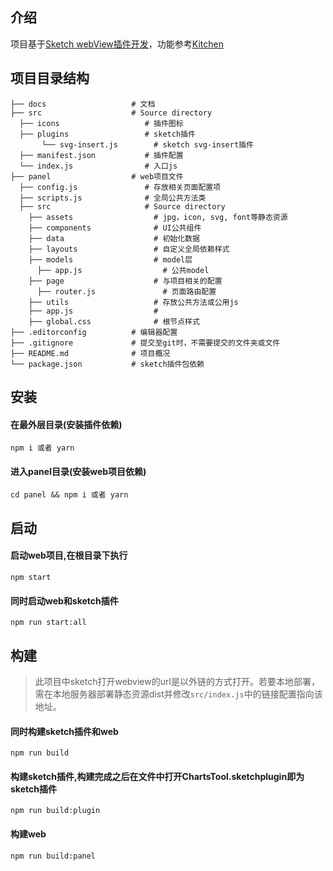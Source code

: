 ## 介绍

项目基于[Sketch webView插件开发](https://www.yuque.com/jingwhale/tool/qiu8hv)，功能参考[Kitchen](https://kitchen.alipay.com/)

## 项目目录结构
```
├── docs                   # 文档
├── src                    # Source directory
  ├── icons                   # 插件图标
  ├── plugins                 # sketch插件
       └── svg-insert.js        # sketch svg-insert插件
  ├── manifest.json           # 插件配置
  └── index.js                # 入口js
├── panel                  # web项目文件
  ├── config.js               # 存放相关页面配置项
  ├── scripts.js              # 全局公共方法类
  ├── src                     # Source directory
    ├── assets                  # jpg，icon, svg, font等静态资源
    ├── components              # UI公共组件
    ├── data                    # 初始化数据
    ├── layouts                 # 自定义全局依赖样式
    ├── models                  # model层
      ├── app.js                  # 公共model
    ├── page                    # 与项目相关的配置
      ├── router.js               # 页面路由配置
    ├── utils                   # 存放公共方法或公用js
    ├── app.js                  # 
    ├── global.css              # 根节点样式       
├── .editorconfig          # 编辑器配置
├── .gitignore             # 提交至git时，不需要提交的文件夹或文件
├── README.md              # 项目概况
└── package.json           # sketch插件包依赖
 ```
## 安装

  #### 在最外层目录(安装插件依赖)

  ```
  npm i 或者 yarn
  ```
  #### 进入panel目录(安装web项目依赖)
  ```
  cd panel && npm i 或者 yarn
  ```
## 启动
  #### 启动web项目,在根目录下执行
  ```
  npm start
  ```
  #### 同时启动web和sketch插件
  ```
  npm run start:all
  ```

## 构建
  > 此项目中sketch打开webview的url是以外链的方式打开。若要本地部署，需在本地服务器部署静态资源dist并修改`src/index.js`中的链接配置指向该地址。
  #### 同时构建sketch插件和web
  ```
  npm run build
  ```
  #### 构建sketch插件,构建完成之后在文件中打开ChartsTool.sketchplugin即为sketch插件
  ```
  npm run build:plugin
  ```
  #### 构建web
  ```
  npm run build:panel
  ```

